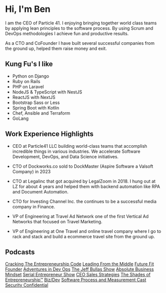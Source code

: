 # Hi, I'm Ben

I am the CEO of Particle 41. I enjoying bringing together world class teams by applying lean principles to the software process. By using Scrum and DevOps methodologies I achieve fun and productive results. 

As a CTO and CoFounder I have built several successful companies from the ground up, helped them raise money and exit.

## Kung Fu's I like
- Python on Django
- Ruby on Rails
- PHP on Laravel
- NodeJS & TypeScript with NestJS
- ReactJS with NextJS
- Bootstrap Sass or Less
- Spring Boot with Kotlin
- Chef, Ansible and Terraform
- GoLang

## Work Experience Highlights

- CEO at Particle41 LLC building world-class teams that accomplish incredible things in various industries. We accelerate Software Development, DevOps, and Data Science initiatives. 

- CTO of Dockworks.co sold to DockMaster (Aspire Software a Valsoft Company) in 2023

- CTO at Legalinc that got acquired by LegalZoom in 2018. I hung out at LZ for about 4 years and helped them with backend automation like RPA and Document Automation.  

- CTO for Investing Channel Inc. the continues to be a successful media company in Finance. 

- VP of Engineering at Travel Ad Network one of the first Vertical Ad Networks that focused on Travel Marketing. 

- VP of Engineering at One Travel and online travel company where I go to rack and stack and build a ecommerce travel site from the ground up. 

## Podcasts
[Cracking The Entrepreneurship Code​](https://podcasts.apple.com/us/podcast/taking-your-business-to-the-next-level-with-systems/id1500300827?i=1000604040420)
[Leading From the Middle](https://podcasts.apple.com/us/podcast/episode-12-leading-from-the-middle/id1654789758?i=1000596155361)
[Future Fit Founder](https://podcasts.apple.com/us/podcast/clipping-the-trees-and-the-benefits/id1577342705?i=1000598584008)
[Adventures in Dev Ops](https://podcasts.apple.com/us/podcast/devops-as-a-service-with-benjamin-johnson-devops-155/id1475784710?i=1000605945865)
[The Jeff Bullas Show](https://podcasts.apple.com/us/podcast/exploring-the-intersection-of-ai-and-software-development/id1502649184?i=1000611793301)
[Absolute Business Mindset](https://podcasts.apple.com/us/podcast/serial-entrepreneur-ben-johnson-discusses-business/id1340548096?i=1000606067020)
[Serial Entrepreneur Show](https://podcasts.apple.com/us/podcast/managing-a-remote-team-with-extreme-ownership/id1591304455?i=1000614457069)
[CEO Sales Strategies](https://podcasts.apple.com/us/podcast/the-ceo-mindset-from-a-startup-to-becoming-a/id1560405867?i=1000622256895)
[The Shades of Entrepreneurship™](https://podcasts.apple.com/us/podcast/founder-and-ceo-of-particle41-benjamin-johnson/id1552577775?i=1000611610962)
[Biz/Dev](https://podcasts.apple.com/us/podcast/pixel-and-particle-meeting-of-the-minds-w-ben-johnson-ep-86/id1587201890?i=1000616835083)
[Software Process and Measurement Cast](https://podcasts.apple.com/us/podcast/it-is-all-about-teams-a-conversation-with-ben-johnson/id213024387?i=1000622854316)
[Security Confidential](https://podcasts.apple.com/us/podcast/s11-e7-what-makes-a-great-devops-team/id1454036146?i=1000618048288)


